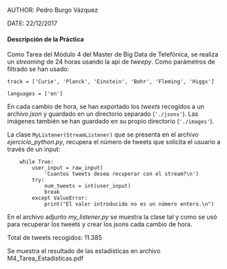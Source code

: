 
AUTHOR: Pedro Burgo Vázquez

DATE: 22/12/2017

#### Descripción de la Práctica  

Como Tarea del Módulo 4 del Master de Big Data de Telefónica, se realiza un *streaming* de 24 horas usando la api
de *tweepy*. Como parámetros de filtrado se han usado:
 
	track = ['Curie', 'Planck', 'Einstein', 'Bohr', 'Fleming', 'Higgs']

	languages = ['en']

En cada cambio de hora, se han exportado los *tweets* recogidos a un archivo *json* y guardado en un directorio separado (`'./jsons'`).
Las imágenes también se han guardado en su propio directorio (`'./images'`).

La clase `MyListener(StreamListener)` que se presenta en el archivo *ejercicio_python.py*, recupera el número de tweets que solicita el usuario a través de un input:
``` 
    while True:
        user_input = raw_input(
            'Cuantos tweets desea recuperar con el stream?\n')
        try:
            num_tweets = int(user_input)
            break
        except ValueError:
            print("El valor introducido no es un número entero.\n")
```            
            
En el archivo adjunto *my_listener.py* se muestra la clase tal y como se usó para recuperar los tweets y crear los jsons cada cambio de hora.

Total de tweets recogidos: 11.385 

Se muestra el resultado de las estadísticas en archivo M4_Tarea_Estadisticas.pdf